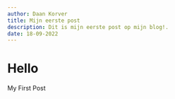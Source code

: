 ```yaml
---
author: Daan Korver
title: Mijn eerste post
description: Dit is mijn eerste post op mijn blog!.
date: 18-09-2022
---
```


# Hello
My First Post